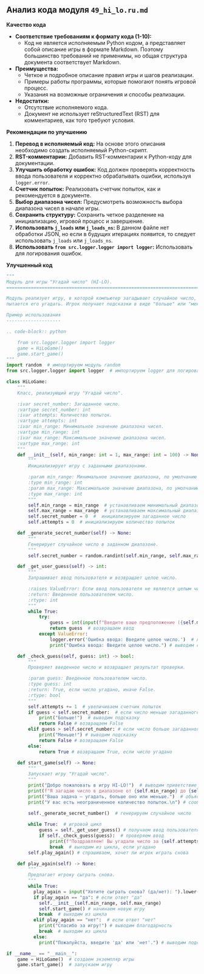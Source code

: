## Анализ кода модуля `49_hi_lo.ru.md`

**Качество кода**
- **Соответствие требованиям к формату кода (1-10):** 
    - Код не является исполняемым Python кодом, а представляет собой описание игры в формате Markdown. Поэтому большинство требований не применимы, но общая структура документа соответствует Markdown.
- **Преимущества:**
    - Четкое и подробное описание правил игры и шагов реализации.
    - Примеры работы программы, которые помогают понять игровой процесс.
    - Указания на возможные ограничения и способы реализации.
- **Недостатки:**
    - Отсутствие исполняемого кода.
    - Документ не использует reStructuredText (RST) для комментариев, как того требуют условия.

**Рекомендации по улучшению**
1. **Перевод в исполняемый код:** На основе этого описания необходимо создать исполняемый Python-скрипт.
2. **RST-комментарии:** Добавить RST-комментарии к Python-коду для документации.
3. **Улучшить обработку ошибок:** Код должен проверять корректность ввода пользователя и корректно обрабатывать ошибки, используя `logger.error`.
4. **Счетчик попыток:** Реализовать счетчик попыток, как и рекомендуется в документе.
5. **Выбор диапазона чисел:** Предусмотреть возможность выбора диапазона чисел в начале игры.
6. **Сохранить структуру:** Сохранить четкое разделение на инициализацию, игровой процесс и завершение.
7. **Использовать `j_loads` или `j_loads_ns`:**  В данном файле нет обработки JSON, но если в будущих итерациях появится,  то следует использовать `j_loads` или `j_loads_ns`.
8. **Использовать `from src.logger.logger import logger`:** Использовать для логирования ошибок.

**Улучшенный код**
```python
"""
Модуль для игры "Угадай число" (HI-LO).
=========================================================================================

Модуль реализует игру, в которой компьютер загадывает случайное число, а игрок
пытается его угадать. Игрок получает подсказки в виде "больше" или "меньше".

Пример использования
--------------------

.. code-block:: python

    from src.logger.logger import logger
    game = HiLoGame()
    game.start_game()
"""
import random  # импортируем модуль random
from src.logger.logger import logger  # импортируем logger для логирования ошибок

class HiLoGame:
    """
    Класс, реализующий игру "Угадай число".

    :ivar secret_number: Загаданное число.
    :vartype secret_number: int
    :ivar attempts: Количество попыток.
    :vartype attempts: int
    :ivar min_range: Минимальное значение диапазона чисел.
    :vartype min_range: int
    :ivar max_range: Максимальное значение диапазона чисел.
    :vartype max_range: int
    """
    def __init__(self, min_range: int = 1, max_range: int = 100) -> None:
        """
        Инициализирует игру с заданными диапазонами.

        :param min_range: Минимальное значение диапазона, по умолчанию 1.
        :type min_range: int
        :param max_range: Максимальное значение диапазона, по умолчанию 100.
        :type max_range: int
        """
        self.min_range = min_range  # устанавливаем минимальный диапазон
        self.max_range = max_range  # устанавливаем максимальный диапазон
        self.secret_number = 0  #  инициализируем загаданное число
        self.attempts = 0  # инициализируем количество попыток

    def _generate_secret_number(self) -> None:
        """
        Генерирует случайное число в заданном диапазоне.
        """
        self.secret_number = random.randint(self.min_range, self.max_range)  # генерируем случайное число

    def _get_user_guess(self) -> int:
        """
        Запрашивает ввод пользователя и возвращает целое число.

        :raises ValueError: Если ввод пользователя не является целым числом.
        :return: Введенное пользователем число.
        :rtype: int
        """
        while True:
            try:
                guess = int(input(f"Введите ваше предположение ({self.min_range}-{self.max_range}): "))  # запрашиваем ввод
                return guess  # возвращаем ввод
            except ValueError:
                logger.error('Ошибка ввода: Введите целое число.')  # логируем ошибку
                print("Ошибка ввода: Введите целое число.") # выводим сообщение об ошибке

    def _check_guess(self, guess: int) -> bool:
        """
        Проверяет введенное число и возвращает результат проверки.

        :param guess: Введенное пользователем число.
        :type guess: int
        :return: True, если число угадано, иначе False.
        :rtype: bool
        """
        self.attempts += 1  # увеличиваем счетчик попыток
        if guess < self.secret_number:  # если число меньше загаданного
            print("Больше!")  # выводим подсказку
            return False # возвращаем False
        elif guess > self.secret_number: # если число больше загаданного
            print("Меньше!") # выводим подсказку
            return False # возвращаем False
        else:
            return True # возвращаем True, если число угадано

    def start_game(self) -> None:
        """
        Запускает игру "Угадай число".
        """
        print("Добро пожаловать в игру HI-LO!")  # выводим приветствие
        print(f"Я загадаю число в диапазоне от {self.min_range} до {self.max_range}.")  # выводим диапазон чисел
        print("Ваша задача — угадать, больше оно или меньше.")  # объясняем правила
        print("У вас есть неограниченное количество попыток.\n") # сообщаем, что нет ограничений по попыткам

        self._generate_secret_number()  # генерируем случайное число
        
        while True:  # игровой цикл
            guess = self._get_user_guess() # получаем ввод пользователя
            if self._check_guess(guess):  # проверяем ввод
                print(f"Поздравляем! Вы угадали число за {self.attempts} попыток!")  # выводим поздравление
                break  # выходим из цикла, если угадано
        self.play_again() # спрашиваем, хочет ли игрок играть снова

    def play_again(self) -> None:
        """
        Предлагает игроку сыграть снова.
        """
        while True:
          play_again = input("Хотите сыграть снова? (да/нет): ").lower() # запрашиваем, хочет ли игрок играть снова
          if play_again == "да": # если ответ "да"
            self.__init__(self.min_range, self.max_range)
            self.start_game() # начинаем новую игру
            break  # выходим из цикла
          elif play_again == "нет":  # если ответ "нет"
            print("Спасибо за игру!") # выводим благодарность
            break  # выходим из цикла
          else:
            print("Пожалуйста, введите 'да' или 'нет'.") # выводим подсказку

if __name__ == "__main__":
    game = HiLoGame()  # создаем экземпляр игры
    game.start_game()  # запускаем игру

```